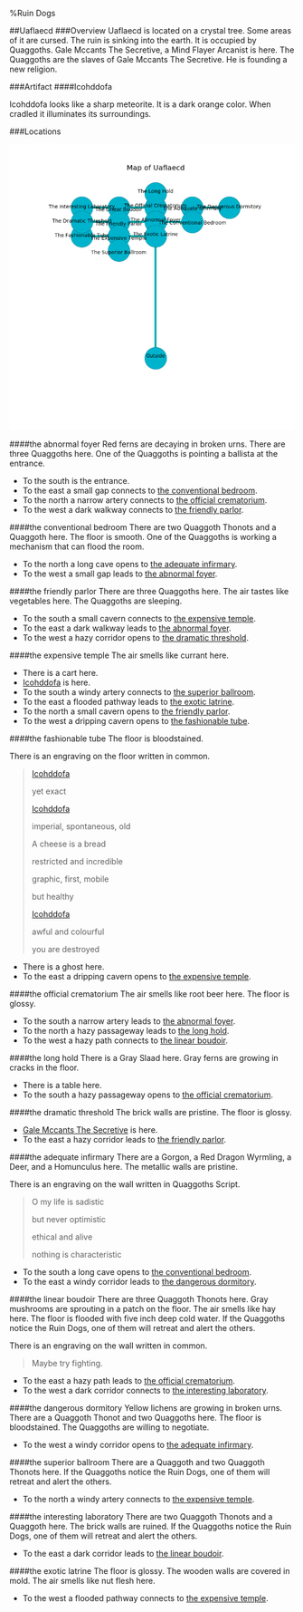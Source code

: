 %Ruin Dogs

##Uaflaecd
###Overview
Uaflaecd is located on a crystal tree. Some areas of it are cursed. The ruin is sinking into the earth. It is occupied by Quaggoths. <a name="Gale-Mccants-The-Secretive"></a>Gale Mccants The Secretive, a Mind Flayer Arcanist is here. The Quaggoths are the slaves of Gale Mccants The Secretive. He  is founding a new religion. 



###Artifact
####<a name="Icohddofa"></a>Icohddofa


Icohddofa looks like a sharp meteorite. It is a dark orange color. When cradled it illuminates its surroundings. 





###Locations


![](../v1/images/Uaflaecd.png)

####<a name="the-abnormal-foyer"></a>the abnormal foyer
Red ferns are decaying in broken urns. There are three Quaggoths here. One of the Quaggoths is pointing a ballista at the entrance. 



* To the south is the entrance.
* To the east a small gap connects to [the conventional bedroom](#the-conventional-bedroom).
* To the north a narrow artery connects to [the official crematorium](#the-official-crematorium).
* To the west a dark walkway connects to [the friendly parlor](#the-friendly-parlor).


####<a name="the-conventional-bedroom"></a>the conventional bedroom
There are two Quaggoth Thonots and a Quaggoth here. The floor is smooth. One of the Quaggoths is working a mechanism that can flood the room. 



* To the north a long cave opens to [the adequate infirmary](#the-adequate-infirmary).
* To the west a small gap leads to [the abnormal foyer](#the-abnormal-foyer).


####<a name="the-friendly-parlor"></a>the friendly parlor
There are three Quaggoths here. The air tastes like vegetables here. The Quaggoths are sleeping. 



* To the south a small cavern connects to [the expensive temple](#the-expensive-temple).
* To the east a dark walkway leads to [the abnormal foyer](#the-abnormal-foyer).
* To the west a hazy corridor opens to [the dramatic threshold](#the-dramatic-threshold).


####<a name="the-expensive-temple"></a>the expensive temple
The air smells like currant here. 



* There is a cart here.
* [Icohddofa](#Icohddofa) is here.
* To the south a windy artery connects to [the superior ballroom](#the-superior-ballroom).
* To the east a flooded pathway leads to [the exotic latrine](#the-exotic-latrine).
* To the north a small cavern opens to [the friendly parlor](#the-friendly-parlor).
* To the west a dripping cavern opens to [the fashionable tube](#the-fashionable-tube).


####<a name="the-fashionable-tube"></a>the fashionable tube
The floor is bloodstained. 

There is an engraving on the floor written in common. 

> [Icohddofa](#Icohddofa)
>
> yet exact
>
> [Icohddofa](#Icohddofa)
>
> imperial, spontaneous, old
>
> A cheese is a bread
>
> restricted and incredible
>
> graphic, first, mobile
>
> but healthy
>
> [Icohddofa](#Icohddofa)
>
> awful and colourful
>
> you are destroyed
>


* There is a ghost here.
* To the east a dripping cavern opens to [the expensive temple](#the-expensive-temple).


####<a name="the-official-crematorium"></a>the official crematorium
The air smells like root beer here. The floor is glossy. 



* To the south a narrow artery leads to [the abnormal foyer](#the-abnormal-foyer).
* To the north a hazy passageway leads to [the long hold](#the-long-hold).
* To the west a hazy path connects to [the linear boudoir](#the-linear-boudoir).


####<a name="the-long-hold"></a>the long hold
There is a Gray Slaad here. Gray ferns are growing in cracks in the floor. 



* There is a table here.
* To the south a hazy passageway opens to [the official crematorium](#the-official-crematorium).


####<a name="the-dramatic-threshold"></a>the dramatic threshold
The brick walls are pristine. The floor is glossy. 



* [Gale Mccants The Secretive](#Gale-Mccants-The-Secretive) is here.
* To the east a hazy corridor leads to [the friendly parlor](#the-friendly-parlor).


####<a name="the-adequate-infirmary"></a>the adequate infirmary
There are a Gorgon, a Red Dragon Wyrmling, a Deer, and a Homunculus here. The metallic walls are pristine. 

There is an engraving on the wall written in Quaggoths Script. 

> O my life is sadistic
>
> but never optimistic
>
> ethical and alive
>
> nothing is characteristic
>


* To the south a long cave opens to [the conventional bedroom](#the-conventional-bedroom).
* To the east a windy corridor leads to [the dangerous dormitory](#the-dangerous-dormitory).


####<a name="the-linear-boudoir"></a>the linear boudoir
There are three Quaggoth Thonots here. Gray mushrooms are sprouting in a patch on the floor. The air smells like hay here. The floor is flooded with five inch deep cold water. If the Quaggoths notice the Ruin Dogs, one of them will retreat and alert the others. 

There is an engraving on the wall written in common. 

> Maybe try fighting.
>


* To the east a hazy path leads to [the official crematorium](#the-official-crematorium).
* To the west a dark corridor connects to [the interesting laboratory](#the-interesting-laboratory).


####<a name="the-dangerous-dormitory"></a>the dangerous dormitory
Yellow lichens are growing in broken urns. There are a Quaggoth Thonot and two Quaggoths here. The floor is bloodstained. The Quaggoths are willing to negotiate. 



* To the west a windy corridor opens to [the adequate infirmary](#the-adequate-infirmary).


####<a name="the-superior-ballroom"></a>the superior ballroom
There are a Quaggoth and two Quaggoth Thonots here. If the Quaggoths notice the Ruin Dogs, one of them will retreat and alert the others. 



* To the north a windy artery connects to [the expensive temple](#the-expensive-temple).


####<a name="the-interesting-laboratory"></a>the interesting laboratory
There are two Quaggoth Thonots and a Quaggoth here. The brick walls are ruined. If the Quaggoths notice the Ruin Dogs, one of them will retreat and alert the others. 



* To the east a dark corridor leads to [the linear boudoir](#the-linear-boudoir).


####<a name="the-exotic-latrine"></a>the exotic latrine
The floor is glossy. The wooden walls are covered in mold. The air smells like nut flesh here. 



* To the west a flooded pathway connects to [the expensive temple](#the-expensive-temple).


